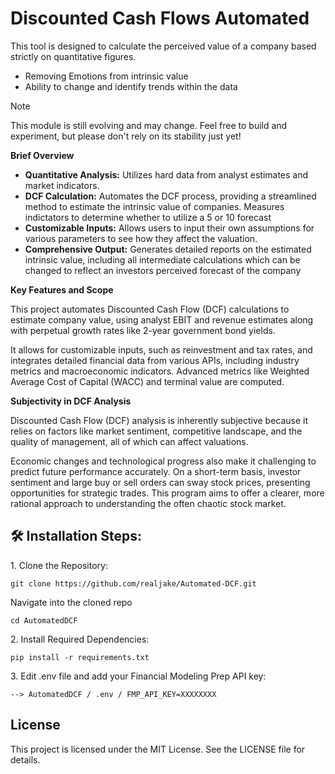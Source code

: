 # Discounted Cash Flows Automated

<p id="description">
    This tool is designed to calculate the perceived value of a company based strictly on quantitative figures. 
</p>

- Removing Emotions from intrinsic value
- Ability to change and identify trends within the data

> [!NOTE]
> This module is still evolving and may change. Feel free to build and experiment, but please don't rely on its stability just yet!

**Brief Overview**
<ul>
    <li><b>Quantitative Analysis:</b> Utilizes hard data from analyst estimates and market indicators.</li>
    <li><b>DCF Calculation:</b> Automates the DCF process, providing a streamlined method to estimate the intrinsic value of companies. Measures indictators to determine whether to utilize a 5 or 10 forecast</li>
    <li><b>Customizable Inputs:</b> Allows users to input their own assumptions for various parameters to see how they affect the valuation.</li>
    <li><b>Comprehensive Output:</b> Generates detailed reports on the estimated intrinsic value, including all intermediate calculations which can be changed to reflect an investors perceived forecast of the company</li>
</ul>

**Key Features and Scope**

This project automates Discounted Cash Flow (DCF) calculations to estimate company value, using analyst EBIT and revenue estimates along with perpetual growth rates like 2-year government bond yields. 

It allows for customizable inputs, such as reinvestment and tax rates, and integrates detailed financial data from various APIs, including industry metrics and macroeconomic indicators. Advanced metrics like Weighted Average Cost of Capital (WACC) and terminal value are computed.

**Subjectivity in DCF Analysis**

Discounted Cash Flow (DCF) analysis is inherently subjective because it relies on factors like market sentiment, competitive landscape, and the quality of management, all of which can affect valuations. 

Economic changes and technological progress also make it challenging to predict future performance accurately. On a short-term basis, investor sentiment and large buy or sell orders can sway stock prices, presenting opportunities for strategic trades. This program aims to offer a clearer, more rational approach to understanding the often chaotic stock market.


<h2>🛠️ Installation Steps:</h2>

<p>1. Clone the Repository:</p>

```
git clone https://github.com/realjake/Automated-DCF.git
```

<p>Navigate into the cloned repo</p>

```
cd AutomatedDCF
```


<p>2. Install Required Dependencies:</p>

```
pip install -r requirements.txt
```


<p>3. Edit .env file and add your Financial Modeling Prep API key:</p>

```
--> AutomatedDCF / .env / FMP_API_KEY=XXXXXXXX
```

<h2>License</h2>
<p>
    This project is licensed under the MIT License. See the LICENSE file for details.
</p>
